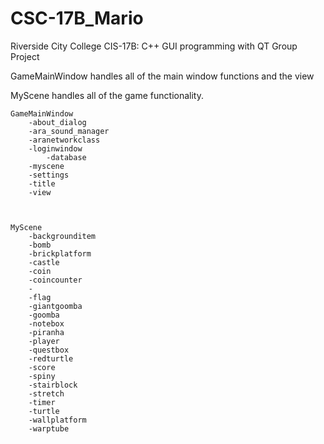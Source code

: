 # CSC-17B_Mario

Riverside City College
CIS-17B: C++ GUI programming with QT
Group Project

GameMainWindow handles all of the main window functions and the view

MyScene handles all of the game functionality. 

```
GameMainWindow
	-about_dialog
	-ara_sound_manager
	-aranetworkclass
	-loginwindow
		-database
	-myscene
	-settings
	-title
	-view



MyScene
	-backgrounditem
	-bomb
	-brickplatform
	-castle
	-coin
	-coincounter
	-
	-flag
	-giantgoomba
	-goomba
	-notebox
	-piranha
	-player
	-questbox
	-redturtle
	-score
	-spiny
	-stairblock
	-stretch
	-timer
	-turtle
	-wallplatform
	-warptube
```


